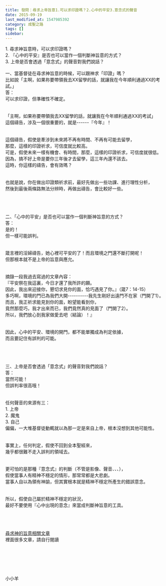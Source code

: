 ```yaml
---
title: 發問：尋求上帝旨意1.可以求印證嗎？2.心中的平安3.意念式的聲音
date: 2015-09-19
last_modified_at: 1547985392
category: 成聖之路
tags: []
sidebar: 
---
```


<p>1.	尋求神旨意時，可以求印證嗎？<br/>2.	『心中的平安』是否也可以當作一個判斷神旨意的方式？<br/>3.	上帝是否會透過「意念式」的聲音對我們說話？<br/><!--more--><br/>一、當基督徒在尋求神旨意的時候，可以跟神求「印證」嗎？<br/>比如說「主啊，如果祢要帶領我去XX留學的話，就讓我在今年順利通過XX的考試。」<br/>答：<br/>可以求印證，但準確性不確定。<br/> <br/><br/>「主啊，如果祢要帶領我去XX留學的話，就讓我在今年順利通過XX的考試」<br/>這個禱告，涉及一個很重要的，就是------『今年』！<br/><br/><br/>這個禱告，假使是牽涉到未來將不再有時間、不再有可能去留學，<br/>那麼，這樣的印證祈求，可信度就比較高。<br/>可是，假使未來一樣有機會、有時間，那麼，這樣的印證祈求，可信度就很低。<br/>因為，搞不好上帝是要你三年後才去留學，這三年內還不該去。<br/>這時，你這樣的禱告，會有效嗎？<br/> <br/><br/>也就是說，你在做出印證類祈求前，最好先做出一些功課、進行理性分析，<br/>然後到最後兩條路無法分辨時，再做出禱告，會比較好一些。<br/> <br/> <br/><br/><br/>二、「心中的平安」是否也可以當作一個判斷神旨意的方式？<br/>答：<br/>是的！<br/>但一樣可能誤判。<br/><br/><br/>箴言裡的淫婦禱告，她心裡可平安的了！而且環境之門還不斷打開呢！<br/>但那根本就不是上帝的旨意與應允。<br/><br/><br/>摘錄一段我過去寫過的文章內容：<br/>『平安祭在我這裏，今日才還了我所許的願。<br/>因此，我出來迎接你，懇切求見你的面，恰巧遇見了你。』（箴7：14-15）<br/>多巧啊，環境的門已為我們大開----------我先生剛好出遠門不在家（門開了1）。<br/>而且，我正祈求能見到你的面，盼望能看到你，<br/>竟然那麼巧，我才出來而已，我們竟然真的見面了（門開了2）。<br/>所以，我們放心到我家做愛去吧（結論）！』<br/><br/><br/>因此，心中的平安、環境的開門，都不能單獨成為判定依據，<br/>而且要記住有誤判的可能。<br/> <br/><br/><br/> <br/>三、上帝是否會透過「意念式」的聲音對我們說話？<br/>答：<br/>當然可能！<br/>但誤判率很高哦！<br/><br/><br/>任何聲音的來源有三：<br/>1.	上帝<br/>2.	魔鬼<br/>3.	自己<br/>偏偏，一大堆基督徒動輒就以為那一定是來自上帝，根本沒想到其他可能性。 <br/><br/><br/>事實上，任何判定，假使不回到全本聖經來，<br/>幾乎都很難不走入誤判的領域去。<br/><br/><br/>更可怕的是那種『意念式』的判斷（不管是影像、聲音、、、），<br/>假使當事人有精神不穩定的情形，那常常都是大悲劇。<br/>當事人自以為領有神諭，但其實根本就是精神不穩定所產生的錯誤意念。<br/><br/><br/>所以，假使自己屬於精神不穩定的狀況，<br/>最好不要使用『心中出現的意念』來當成判斷神旨意的工具。<br/><br/><br/><br/><br/><a href="/posts/269196332">尋求神的旨意相關文章 </a><br/>裡面很多文章，請自行閱讀<br/><br/><br/><br/><br/><br/><br/>小小羊<br/><br/><br/><br/><br/><br/>
</p>